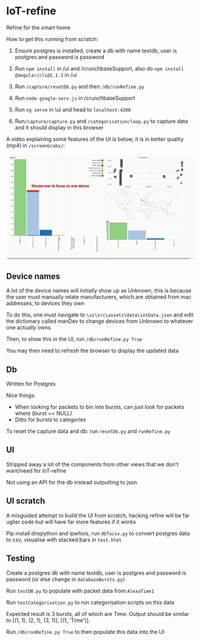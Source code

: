 # IoT-refine
Refine for the smart home

How to get this running from scratch:

1. Ensure postgres is installed, create a db with name testdb, user is postgres and password is password

2. Run `npm install` in /ui and /crunchbaseSupport, also do `npm install @angular/cli@1.1.3` in /ui

3. Run `/capture/resetDb.py` and then `/db/runRefine.py`

4. Run `node google-serv.js` in /crunchbaseSupport

5. Run `ng serve` in \ui and head to `localhost:4200`

6. Run`/capture/capture.py` and `/categorisation/loop.py` to capture data and it should display in this browser 

A video explaining some features of the UI is below, it is in better quality (mp4) in `/screenGrabs/`:

![IoT Refine Showcase](screenGrabs/IoTRefineShowcase.gif?raw=true "IoT Refine Showcase")

## Device names

A lot of the device names will initially show up as Unknown, this is because the user must manually relate manufacturers, which are obtained from mac addresses, to devices they own

To do this, one must navigate to `\ui\src\assets\data\iotData.json` and edit the dictionary called manDev to change devices from Unknown to whatever one actually owns 

Then, to show this in the UI, run `/db/runRefine.py True`

You may then need to refresh the browser to display the updated data 

## Db

Written for Postgres

Nice things:
* When looking for packets to bin into bursts, can just look for packets where (burst == NULL)
* Ditto for bursts to categories

To reset the capture data and db:
run `resetDb.py` and `runRefine.py`

## UI

Stripped away a lot of the components from other views that we don't want/need for IoT-refine

Not using an API for the db instead outputting to json

## UI scratch

A misguided attempt to build the UI from scratch, hacking refine will be far uglier code but will have far more features if it works 

Pip install dnspython and ipwhois, run `dbTocsv.py` to convert postgres data to csv, visualise with stacked bars in `test.html`

## Testing

Create a postgres db with name testdb, user is postgres and password is password (or else change in `databaseBursts.py`)

Run `testDB.py` to populate with packet data from `AlexaTime1`

Run `testCategorisation.py` to run categorisation scripts on this data

Expected result is 3 bursts, all of which are Time.
Output should be similar to [(1, 1), (2, 1), (3, 1)], [(1, 'Time')]. 

Run `/db/runRefine.py True` to then populate this data into the UI 